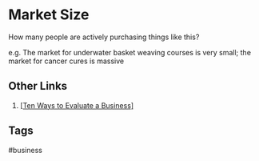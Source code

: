 # Market Size 

How many people are actively purchasing things like this?  

e.g. The market for underwater basket weaving courses is very small; the market for cancer cures is massive  

## Other Links
1. [\[Ten Ways to Evaluate a Business\]](../202203182053)  

## Tags
#business

